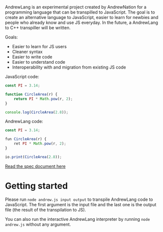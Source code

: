 AndrewLang is an experimental project created by AndrewNation for a programming language that can be transpilled to JavaScript. The goal is to create an alternative language to JavaScript, easier to learn for newbies and people who already know and use JS everyday. In the future, a AndrewLang to C++ transpiller will be written.

Goals:
- Easier to learn for JS users
- Cleaner syntax
- Easier to write code
- Easier to understand code
- Interoperability with and migration from existing JS code

JavaScript code:
```ts
const PI = 3.14;

function CircleArea(r) {
    return PI * Math.pow(r, 2);
}

console.log(CircleArea(2.8));
```

AndrewLang code:
```ts
const PI = 3.14;

fun CircleArea(r) {
    ret PI * Math.pow(r, 2);
}

io.print(CircleArea(2.8));
```

[Read the spec document here](https://leoandrew.notion.site/ANDREWLANG-SPECIFICATION-DOCUMENT-3f328b13af6c499d9624788449ad1de1?pvs=4)

# Getting started
Please run `node andrew.js input output` to transpile AndrewLang code to JavaScript. The first argument is the input file and the last one is the output file (the result of the transpilation to JS).

You can also run the interactive AndrewLang interpreter by running `node andrew.js` without any argument.